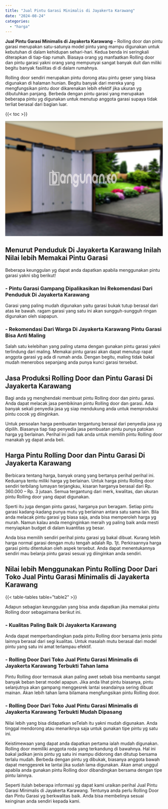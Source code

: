 ```yaml
---
title: "Jual Pintu Garasi Minimalis di Jayakerta Karawang"
date: "2024-08-24"
categories: 
  - "harga"
---
```


**Jual Pintu Garasi Minimalis di Jayakerta Karawang** – Rolling door dan pintu garasi merupakan satu-satunya model pintu yang mampu digunakan untuk kebutuhan di dalam kehidupan sehari-hari. Kedua benda ini seringkali diterapkan di tiap-tiap rumah. Biasaya orang yg manfaatkan Rolling door dan pintu garasi yakni orang yang mempunyai sangat banyak duit dan miliki begitu banyak fasilitas di di dalam rumahnya.

Rolling door sendiri merupakan pintu dorong atau pintu geser yang biasa digunakan di halaman hunian. Begitu banyak dari mereka yang mengfungsikan pintu door dikarenakan lebih efektif jika ukuran yg dibutuhkan panjang. Berbeda dengan pintu garasi yang merupakan beberapa pintu yg digunakan untuk menutup anggota garasi supaya tidak terliat berasal dari bagian luar.

{{< toc >}}

![Jual Pintu Garasi Minimalis di Jayakerta Karawang](/images/pintu-garasi-37.png)

## Menurut Penduduk Di Jayakerta Karawang Inilah Nilai lebih Memakai Pintu Garasi

Beberapa keunggulan yg dapat anda dapatkan apabila menggunakan pintu garasi yakni sbg berikut!

### \- Pintu Garasi Gampang Dipalikasikan Ini Rekomendasi Dari Penduduk Di Jayakerta Karawang

Garasi yang paling mudah digunakan yaitu garasi bukak tutup berasal dari atas ke bawah. ragam garasi yang satu ini akan sungguh-sungguh ringan digunakan oleh siapapun.

### \- Rekomendasi Dari Warga Di Jayakerta Karawang Pintu Garasi Bisa Anti Maling

Salah satu kelebihan yang paling utama dengan gunakan pintu garasi yakni terlindung dari maling. Memakai pintu garasi akan dapat menutup rapat anggota garasi yg ada di rumah anda. Dengan begitu, maling tidak bakal mudah menerobos sepanjang anda punya kunci garasi tersebut.

## Jasa Produksi Rolling Door dan Pintu Garasi Di Jayakerta Karawang

Bagi anda yg menghendaki membuat pintu Rolling door dan pintu garasi. Anda dapat melacak jasa pembikinan pintu Rolling door dan garasi. Ada banyak sekali penyedia jasa yg siap mendukung anda untuk memproduksi pintu cocok yg diinginkan.

Untuk persoalan harga pembuatan tergantung berasal dari penyedia jasa yg dipilih. Biasanya tiap tiap penyedia jasa pembuatan pintu punya patokan harga yg berlainan. Perihal ini jadi hak anda untuk memilih pintu Rolling door manakah yg dapat anda beli.

## Harga Pintu Rolling Door dan Pintu Garasi Di Jayakerta Karawang

Berbicara tentang harga, banyak orang yang bertanya perihal perihal ini. Keduanya tentu miliki harga yg berlainan. Untuk harga pintu Rolling door sendiri terbilang lumayan terjangkau, kisaran harganya berasal dari Rp. 360.000 – Rp. 3 jutaan. Semua tergantung dari merk, kwalitas, dan ukuran pintu Rolling door yang dapat digunakan.

Sperti itu juga dengan pintu garasi, harganya pun beragam. Setiap pintu garasi kadang-kadang punya mutu yg berlainan antara satu sama lain. Bila anda melacak pintu garasi yg biasa saja, anda bisa memperoleh harga yg murah. Namun kalau anda menginginkan meraih yg paling baik anda mesti menyiapkan budget di dalam kuantitas yg besar.

Anda bisa memilih sendiri perihal pintu garasi yg bakal dibuat. Kurang lebih harga normal garasi dengan mutu tengah adalah Rp. 1jt. Perkiraannya harga garasi pintu ditentukan oleh aspek tersebut. Anda dapat menentukannya sendiri mau belanja pintu garasi sesuai yg diinginkan anda sendiri.

## Nilai lebih Menggunakan Pintu Rolling Door Dari Toko Jual Pintu Garasi Minimalis di Jayakerta Karawang

{{< table-tables table="table2" >}}

Adapun sebagian keunggulan yang bisa anda dapatkan jika memakai pintu Rolling door sebagaimana berikut ini.

### \- Kualitas Paling Baik Di Jayakerta Karawang

Anda dapat memperbandingkan pada pintu Rolling door bersama jenis pintu lainnya berasal dari segi kualitas. Untuk masalah mutu berasal dari model pintu yang satu ini amat terlampau efektif.

### \- Rolling Door Dari Toko Jual Pintu Garasi Minimalis di Jayakerta Karawang Terbukti Tahan lama

Pintu Rolling door termasuk akan paling awet sebab bisa membantu sangat banyak beban berat model apapun. Jika anda lihat pintu biasanya, pintu selanjutnya akan gampang menggesrek lantai seandainya sering dibuat mainan. Akan lebih tahan lama bilamana mengfungsikan pintu Rolling door.

### \- Rolling Door Dari Toko Jual Pintu Garasi Minimalis di Jayakerta Karawang Terbukti Mudah Dipasang

Nilai lebih yang bisa didapatkan seTelah itu yakni mudah digunakan. Anda tinggal mendorong atau menariknya saja untuk gunakan tipe pintu yg satu ini.

Keistimewaan yang dapat anda dapatkan pertama ialah mudah digunakan. Rolling door memiliki anggota roda yang terkandung di bawahnya. Hal ini bakal jadikan jenis pintu yg satu ini mampu didorong dan ditutup bersama terlalu mudah. Berbeda dengan pintu yg dibukak, biasanya anggota bawah dapat menggesrek ke lantai jika sudah lama digunakan. Akan amat unggul apabila anda gunakan pintu Rolling door dibandingkan bersama dengan tipe pintu lainnya.

Seperti itulah beberapa informasi yg dapat kami uraikan perihal Jual Pintu Garasi Minimalis di Jayakerta Karawang. Tentunya anda perlu Rolling Door dan Pintu Garasi yg berkwalitas baik. Anda bisa membelinya sesuai keinginan anda sendiri kepada kami.
